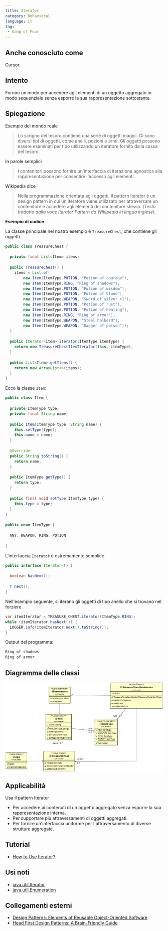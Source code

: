 ```yaml
---
title: Iterator
category: Behavioral
language: it
tag:
 - Gang of Four
---
```


## Anche conosciuto come

Cursor

## Intento

Fornire un modo per accedere agli elementi di un oggetto aggregato in modo sequenziale senza esporre la sua rappresentazione sottostante.

## Spiegazione

Esempio del mondo reale

> Lo scrigno del tesoro contiene una serie di oggetti magici. Ci sono diversi tipi di oggetti, come anelli,
> pozioni e armi. Gli oggetti possono essere esaminati per tipo utilizzando un iteratore fornito dalla cassa
> del tesoro.

In parole semplici

> I contenitori possono fornire un'interfaccia di iterazione agnostica alla rappresentazione per consentire l'accesso agli
> elementi.

Wikipedia dice

> Nella programmazione orientata agli oggetti, il pattern iterator è un design pattern in cui un iteratore viene
> utilizzato per attraversare un contenitore e accedere agli elementi del contenitore stesso. _(Testo tradotto dalla voce Iterator Pattern da Wikipedia in lingua inglese)._

**Esempio di codice**

La classe principale nel nostro esempio è `TreasureChest`, che contiene gli oggetti.

```java
public class TreasureChest {

  private final List<Item> items;

  public TreasureChest() {
    items = List.of(
        new Item(ItemType.POTION, "Potion of courage"),
        new Item(ItemType.RING, "Ring of shadows"),
        new Item(ItemType.POTION, "Potion of wisdom"),
        new Item(ItemType.POTION, "Potion of blood"),
        new Item(ItemType.WEAPON, "Sword of silver +1"),
        new Item(ItemType.POTION, "Potion of rust"),
        new Item(ItemType.POTION, "Potion of healing"),
        new Item(ItemType.RING, "Ring of armor"),
        new Item(ItemType.WEAPON, "Steel halberd"),
        new Item(ItemType.WEAPON, "Dagger of poison"));
  }

  public Iterator<Item> iterator(ItemType itemType) {
    return new TreasureChestItemIterator(this, itemType);
  }

  public List<Item> getItems() {
    return new ArrayList<>(items);
  }
}
```

Ecco la classe `Item`:

```java
public class Item {

  private ItemType type;
  private final String name;

  public Item(ItemType type, String name) {
    this.setType(type);
    this.name = name;
  }

  @Override
  public String toString() {
    return name;
  }

  public ItemType getType() {
    return type;
  }

  public final void setType(ItemType type) {
    this.type = type;
  }
}

public enum ItemType {

  ANY, WEAPON, RING, POTION

}
```

L'interfaccia `Iterator` è estremamente semplice.

```java
public interface Iterator<T> {

  boolean hasNext();

  T next();
}
```

Nell'esempio seguente, si iterano gli oggetti di tipo anello che si trovano nel forziere.

```java
var itemIterator = TREASURE_CHEST.iterator(ItemType.RING);
while (itemIterator.hasNext()) {
  LOGGER.info(itemIterator.next().toString());
}
```

Output del programma:

```java
Ring of shadows
Ring of armor
```

## Diagramma delle classi

![alt text](../../../iterator/etc/iterator_1.png "Iterator")

## Applicabilità

Usa il pattern Iterator

* Per accedere ai contenuti di un oggetto aggregato senza esporre la sua rappresentazione interna.
* Per supportare più attraversamenti di oggetti aggregati.
* Per fornire un'interfaccia uniforme per l'attraversamento di diverse strutture aggregate.

## Tutorial

* [How to Use Iterator?](http://www.tutorialspoint.com/java/java_using_iterator.htm)

## Usi noti

* [java.util.Iterator](http://docs.oracle.com/javase/8/docs/api/java/util/Iterator.html)
* [java.util.Enumeration](http://docs.oracle.com/javase/8/docs/api/java/util/Enumeration.html)

## Collegamenti esterni

* [Design Patterns: Elements of Reusable Object-Oriented Software](https://www.amazon.com/gp/product/0201633612/ref=as_li_tl?ie=UTF8&camp=1789&creative=9325&creativeASIN=0201633612&linkCode=as2&tag=javadesignpat-20&linkId=675d49790ce11db99d90bde47f1aeb59)
* [Head First Design Patterns: A Brain-Friendly Guide](https://www.amazon.com/gp/product/0596007124/ref=as_li_tl?ie=UTF8&camp=1789&creative=9325&creativeASIN=0596007124&linkCode=as2&tag=javadesignpat-20&linkId=6b8b6eea86021af6c8e3cd3fc382cb5b)
